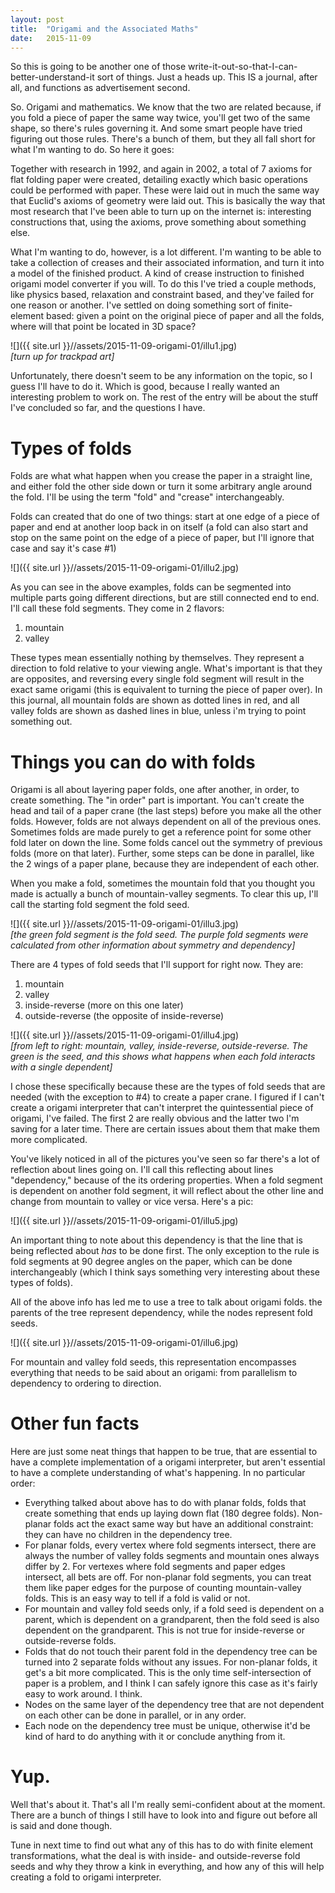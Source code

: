 ```yaml
---
layout: post
title:  "Origami and the Associated Maths"
date:   2015-11-09
---
```

So this is going to be another one of those write-it-out-so-that-I-can-better-understand-it sort of things. Just a heads up. This IS a journal, after all, and functions as advertisement second.

So. Origami and mathematics. We know that the two are related because, if you fold a piece of paper the same way twice, you'll get two of the same shape, so there's rules governing it. And some smart people have tried figuring out those rules. There's a bunch of them, but they all fall short for what I'm wanting to do. So here it goes:

Together with research in 1992, and again in 2002, a total of 7 axioms for flat folding paper were created, detailing exactly which basic operations could be performed with paper. These were laid out in much the same way that Euclid's axioms of geometry were laid out. This is basically the way that most research that I've been able to turn up on the internet is: interesting constructions that, using the axioms, prove something about something else.

What I'm wanting to do, however, is a lot different. I'm wanting to be able to take a collection of creases and their associated information, and turn it into a model of the finished product. A kind of crease instruction to finished origami model converter if you will. To do this I've tried a couple methods, like physics based, relaxation and constraint based, and they've failed for one reason or another. I've settled on doing something sort of finite-element based: given a point on the original piece of paper and all the folds, where will that point be located in 3D space?


![]({{ site.url }}//assets/2015-11-09-origami-01/illu1.jpg)
<br />
*[turn up for trackpad art]*

Unfortunately, there doesn't seem to be any information on the topic, so I guess I'll have to do it. Which is good, because I really wanted an interesting problem to work on. The rest of the entry will be about the stuff I've concluded so far, and the questions I have.

# Types of folds

Folds are what what happen when you crease the paper in a straight line, and either fold the other side down or turn it some arbitrary angle around the fold. I'll be using the term "fold" and "crease" interchangeably.

Folds can created that do one of two things:
start at one edge of a piece of paper and end at another
loop back in on itself
(a fold can also start and stop on the same point on the edge of a piece of paper, but I'll ignore that case and say it's case #1)

![]({{ site.url }}//assets/2015-11-09-origami-01/illu2.jpg)

As you can see in the above examples, folds can be segmented into multiple parts going different directions, but are still connected end to end. I'll call these fold segments. They come in 2 flavors:

1. mountain
2. valley

These types mean essentially nothing by themselves. They represent a direction to fold relative to your viewing angle. What's important is that they are opposites, and reversing every single fold segment will result in the exact same origami (this is equivalent to turning the piece of paper over). In this journal, all mountain folds are shown as dotted lines in red, and all valley folds are shown as dashed lines in blue, unless i'm trying to point something out.

# Things you can do with folds

Origami is all about layering paper folds, one after another, in order, to create something. The "in order" part is important. You can't create the head and tail of a paper crane (the last steps) before you make all the other folds. However, folds are not always dependent on all of the previous ones. Sometimes folds are made purely to get a reference point for some other fold later on down the line. Some folds cancel out the symmetry of previous folds (more on that later). Further, some steps can be done in parallel, like the 2 wings of a paper plane, because they are independent of each other.

When you make a fold, sometimes the mountain fold that you thought you made is actually a bunch of mountain-valley segments. To clear this up, I'll call the starting fold segment the fold seed.

![]({{ site.url }}//assets/2015-11-09-origami-01/illu3.jpg)
<br />
*[the green fold segment is the fold seed. The purple fold segments were calculated from other information about symmetry and dependency]*

There are 4 types of fold seeds that I'll support for right now. They are:

1. mountain
2. valley
3. inside-reverse (more on this one later)
4. outside-reverse (the opposite of inside-reverse)

![]({{ site.url }}//assets/2015-11-09-origami-01/illu4.jpg)
<br />
*[from left to right: mountain, valley, inside-reverse, outside-reverse. The green is the seed, and this shows what happens when each fold interacts with a single dependent]*

I chose these specifically because these are the types of fold seeds that are needed (with the exception to #4) to create a paper crane. I figured if I can't create a origami interpreter that can't interpret the quintessential piece of origami, I've failed. The first 2 are really obvious and the latter two I'm saving for a later time. There are certain issues about them that make them more complicated.

You've likely noticed in all of the pictures you've seen so far there's a lot of reflection about lines going on. I'll call this reflecting about lines "dependency," because of the its ordering properties. When a fold segment is dependent on another fold segment, it will reflect about the other line and change from mountain to valley or vice versa. Here's a pic:

![]({{ site.url }}//assets/2015-11-09-origami-01/illu5.jpg)

An important thing to note about this dependency is that the line that is being reflected about *has* to be done first. The only exception to the rule is fold segments at 90 degree angles on the paper, which can be done interchangeably (which I think says something very interesting about these types of folds).

All of the above info has led me to use a tree to talk about origami folds. the parents of the tree represent dependency, while the nodes represent fold seeds.

![]({{ site.url }}//assets/2015-11-09-origami-01/illu6.jpg)

For mountain and valley fold seeds, this representation encompasses everything that needs to be said about an origami: from parallelism to dependency to ordering to direction.

# Other fun facts

Here are just some neat things that happen to be true, that are essential to have a complete implementation of a origami interpreter, but aren't essential to have a complete understanding of what's happening. In no particular order:

- Everything talked about above has to do with planar folds, folds that create something that ends up laying down flat (180 degree folds). Non-planar folds act the exact same way but have an additional constraint: they can have no children in the dependency tree.
- For planar folds, every vertex where fold segments intersect, there are always the number of valley folds segments and mountain ones always differ by 2. For vertexes where fold segments and paper edges intersect, all bets are off. For non-planar fold segments, you can treat them like paper edges for the purpose of counting mountain-valley folds. This is an easy way to tell if a fold is valid or not.
- For mountain and valley fold seeds only, if a fold seed is dependent on a parent, which is dependent on a grandparent, then the fold seed is also dependent on the grandparent. This is not true for inside-reverse or outside-reverse folds.
- Folds that do not touch their parent fold in the dependency tree can be turned into 2 separate folds without any issues. For non-planar folds, it get's a bit more complicated. This is the only time self-intersection of paper is a problem, and I think I can safely ignore this case as it's fairly easy to work around. I think.
- Nodes on the same layer of the dependency tree that are not dependent on each other can be done in parallel, or in any order.
- Each node on the dependency tree must be unique, otherwise it'd be kind of hard to do anything with it or conclude anything from it.

# Yup.

Well that's about it. That's all I'm really semi-confident about at the moment. There are a bunch of things I still have to look into and figure out before all is said and done though.

Tune in next time to find out what any of this has to do with finite element transformations, what the deal is with inside- and outside-reverse fold seeds and why they throw a kink in everything, and how any of this will help creating a fold to origami interpreter.
